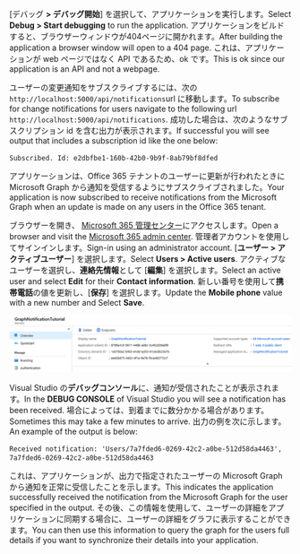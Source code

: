 <!-- markdownlint-disable MD002 MD041 -->

<span data-ttu-id="cdbdd-101">[デバッグ **> デバッグ開始**] を選択して、アプリケーションを実行します。</span><span class="sxs-lookup"><span data-stu-id="cdbdd-101">Select **Debug > Start debugging** to run the application.</span></span> <span data-ttu-id="cdbdd-102">アプリケーションをビルドすると、ブラウザーウィンドウが404ページに開かれます。</span><span class="sxs-lookup"><span data-stu-id="cdbdd-102">After building the application a browser window will open to a 404 page.</span></span> <span data-ttu-id="cdbdd-103">これは、アプリケーションが web ページではなく API であるため、ok です。</span><span class="sxs-lookup"><span data-stu-id="cdbdd-103">This is ok since our application is an API and not a webpage.</span></span>

<span data-ttu-id="cdbdd-104">ユーザーの変更通知をサブスクライブするには、次の`http://localhost:5000/api/notifications`url に移動します。</span><span class="sxs-lookup"><span data-stu-id="cdbdd-104">To subscribe for change notifications for users navigate to the following url `http://localhost:5000/api/notifications`.</span></span> <span data-ttu-id="cdbdd-105">成功した場合は、次のようなサブスクリプション id を含む出力が表示されます。</span><span class="sxs-lookup"><span data-stu-id="cdbdd-105">If successful you will see output that includes a subscription id like the one below:</span></span>

```shell
Subscribed. Id: e2dbfbe1-160b-42b0-9b9f-8ab79bf8dfed
```

<span data-ttu-id="cdbdd-106">アプリケーションは、Office 365 テナントのユーザーに更新が行われたときに Microsoft Graph から通知を受信するようにサブスクライブされました。</span><span class="sxs-lookup"><span data-stu-id="cdbdd-106">Your application is now subscribed to receive notifications from the Microsoft Graph when an update is made on any users in the Office 365 tenant.</span></span>

<span data-ttu-id="cdbdd-107">ブラウザーを開き、 [Microsoft 365 管理センター](https://admin.microsoft.com/AdminPortal)にアクセスします。</span><span class="sxs-lookup"><span data-stu-id="cdbdd-107">Open a browser and visit the [Microsoft 365 admin center](https://admin.microsoft.com/AdminPortal).</span></span> <span data-ttu-id="cdbdd-108">管理者アカウントを使用してサインインします。</span><span class="sxs-lookup"><span data-stu-id="cdbdd-108">Sign-in using an administrator account.</span></span> <span data-ttu-id="cdbdd-109">[**ユーザー > アクティブユーザー**] を選択します。</span><span class="sxs-lookup"><span data-stu-id="cdbdd-109">Select **Users > Active users**.</span></span> <span data-ttu-id="cdbdd-110">アクティブなユーザーを選択し、**連絡先情報**として [**編集**] を選択します。</span><span class="sxs-lookup"><span data-stu-id="cdbdd-110">Select an active user and select **Edit** for their **Contact information**.</span></span> <span data-ttu-id="cdbdd-111">新しい番号を使用して**携帯電話**の値を更新し、[**保存**] を選択します。</span><span class="sxs-lookup"><span data-stu-id="cdbdd-111">Update the **Mobile phone** value with a new number and Select **Save**.</span></span>

![ユーザーの詳細のスクリーンショット](./images/03.png)

<span data-ttu-id="cdbdd-113">Visual Studio の**デバッグコンソール**に、通知が受信されたことが表示されます。</span><span class="sxs-lookup"><span data-stu-id="cdbdd-113">In the **DEBUG CONSOLE** of Visual Studio you will see a notification has been received.</span></span> <span data-ttu-id="cdbdd-114">場合によっては、到着までに数分かかる場合があります。</span><span class="sxs-lookup"><span data-stu-id="cdbdd-114">Sometimes this may take a few minutes to arrive.</span></span> <span data-ttu-id="cdbdd-115">出力の例を次に示します。</span><span class="sxs-lookup"><span data-stu-id="cdbdd-115">An example of the output is below:</span></span>

```shell
Received notification: 'Users/7a7fded6-0269-42c2-a0be-512d58da4463', 7a7fded6-0269-42c2-a0be-512d58da4463
```

<span data-ttu-id="cdbdd-116">これは、アプリケーションが、出力で指定されたユーザーの Microsoft Graph から通知を正常に受信したことを示します。</span><span class="sxs-lookup"><span data-stu-id="cdbdd-116">This indicates the application successfully received the notification from the Microsoft Graph for the user specified in the output.</span></span> <span data-ttu-id="cdbdd-117">その後、この情報を使用して、ユーザーの詳細をアプリケーションに同期する場合に、ユーザーの詳細をグラフに表示することができます。</span><span class="sxs-lookup"><span data-stu-id="cdbdd-117">You can then use this information to query the graph for the users full details if you want to synchronize their details into your application.</span></span>